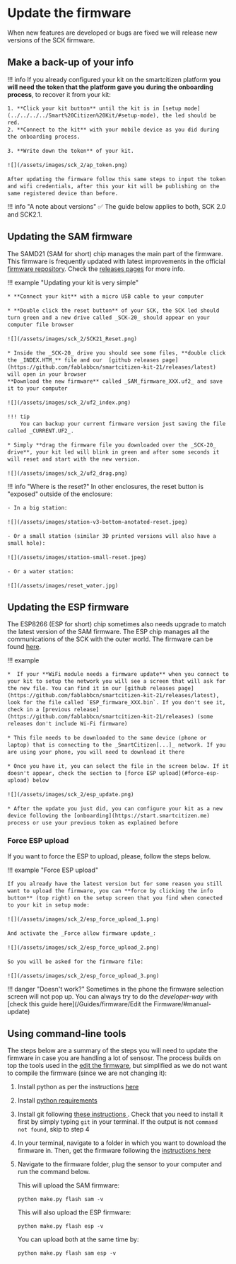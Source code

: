 # Update the firmware

When new features are developed or bugs are fixed we will release new versions of the SCK firmware.

## Make a back-up of your info

!!! info
	If you already configured your kit on the smartcitizen platform **you will need the token that the platform gave you during the onboarding process**, to recover it from your kit:

	1. **Click your kit button** until the kit is in [setup mode](../../../../Smart%20Citizen%20Kit/#setup-mode), the led should be red.
	2. **Connect to the kit** with your mobile device as you did during the onboarding process.

	3. **Write down the token** of your kit.

	![](/assets/images/sck_2/ap_token.png)

	After updating the firmware follow this same steps to input the token and wifi credentials, after this your kit will be publishing on the same registered device than before.

!!! info "A note about versions"
	:white_check_mark: The guide below applies to both, SCK 2.0 and SCK2.1.

## Updating the SAM firmware

The SAMD21 (SAM for short) chip manages the main part of the firmware. This firmware is frequently updated with latest improvements in the official [firmware repository](https://github.com/fablabbcn/smartcitizen-kit-21/tree/master/sam). Check the [releases pages](https://github.com/fablabbcn/smartcitizen-kit-21/releases) for more info.

!!! example "Updating your kit is very simple"

	* **Connect your kit** with a micro USB cable to your computer

	* **Double click the reset button** of your SCK, the SCK led should turn green and a new drive called _SCK-20_ should appear on your computer file browser

	![](/assets/images/sck_2/SCK21_Reset.png)

	* Inside the _SCK-20_ drive you should see some files, **double click the _INDEX.HTM_** file and our  [github releases page](https://github.com/fablabbcn/smartcitizen-kit-21/releases/latest) will open in your browser 
	**Download the new firmware** called _SAM_firmware_XXX.uf2_ and save it to your computer

	![](/assets/images/sck_2/uf2_index.png)

	!!! tip
		You can backup your current firmware version just saving the file called _CURRENT.UF2_.

	* Simply **drag the firmware file you downloaded over the _SCK-20_ drive**, your kit led will blink in green and after some seconds it will reset and start with the new version.

	![](/assets/images/sck_2/uf2_drag.png)

!!! info "Where is the reset?"
	In other enclosures, the reset button is "exposed" outside of the enclosure:

	- In a big station:

	![](/assets/images/station-v3-bottom-anotated-reset.jpeg)

	- Or a small station (similar 3D printed versions will also have a small hole):

	![](/assets/images/station-small-reset.jpeg)

	- Or a water station:

	![](/assets/images/reset_water.jpg)

## Updating the ESP firmware

The ESP8266 (ESP for short) chip sometimes also needs upgrade to match the latest version of the SAM firmware. The ESP chip manages all the communications of the SCK with the outer world. The firmware can be found [here](https://github.com/fablabbcn/smartcitizen-kit-21/tree/master/esp).

!!! example	

	*  If your **WiFi module needs a firmware update** when you connect to your kit to setup the network you will see a screen that will ask for the new file. You can find it in our [github releases page](https://github.com/fablabbcn/smartcitizen-kit-21/releases/latest), look for the file called `ESP_firmware_XXX.bin`. If you don't see it, check in a [previous release](https://github.com/fablabbcn/smartcitizen-kit-21/releases) (some releases don't include Wi-Fi firmware)

	* This file needs to be downloaded to the same device (phone or laptop) that is connecting to the _SmartCitizen[...]_ network. If you are using your phone, you will need to download it there

	* Once you have it, you can select the file in the screen below. If it doesn't appear, check the section to [force ESP upload](#force-esp-upload) below

	![](/assets/images/sck_2/esp_update.png)	

	* After the update you just did, you can configure your kit as a new device following the [onboarding](https://start.smartcitizen.me) process or use your previous token as explained before

### Force ESP upload

If you want to force the ESP to upload, please, follow the steps below.

!!! example "Force ESP upload"

	If you already have the latest version but for some reason you still want to upload the firmware, you can **force by clicking the info button** (top right) on the setup screen that you find when conected to your kit in setup mode:

	![](/assets/images/sck_2/esp_force_upload_1.png)

	And activate the _Force allow firmware update_:

	![](/assets/images/sck_2/esp_force_upload_2.png)

	So you will be asked for the firmware file:

	![](/assets/images/sck_2/esp_force_upload_3.png)
	
!!! danger "Doesn't work?"
	Sometimes in the phone the firmware selection screen will not pop up. You can always try to do the _developer-way_ with [check this guide here](/Guides/firmware/Edit the Firmware/#manual-update)

## Using command-line tools

The steps below are a summary of the steps you will need to update the firmware in case you are handling a lot of sensosr. The process builds on top the tools used in the [edit the firmware](/Guides/firmware/Edit%20the%20Firmware), but simplified as we do not want to compile the firmware (since we are not changing it):

1. Install python as per the instructions [here](/Guides/firmware/Edit%20the%20Firmware/#installing-python)

2. Install [python requirements](/Guides/firmware/Edit%20the%20Firmware/#installing-requirements)

3. Install git following [these instructions ](https://git-scm.com/book/en/v2/Getting-Started-Installing-Git). Check that you need to install it first by simply typing `git` in your terminal. If the output is not `command not found`, skip to step 4

4. In your terminal, navigate to a folder in which you want to download the firmware in. Then, get the firmware following the [instructions here](/Guides/firmware/Edit%20the%20Firmware/#getting-the-firmware_1)

5. Navigate to the firmware folder, plug the sensor to your computer and run the command below.

	This will upload the SAM firmware:
	```
	python make.py flash sam -v
	``` 

	This will also upload the ESP firmware:
	```
	python make.py flash esp -v
	```

	You can upload both at the same time by:
	```
	python make.py flash sam esp -v
	```
